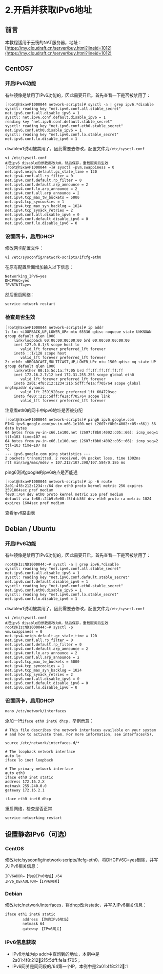 # 2.开启并获取IPv6地址

## 前言

本教程适用于云筏的NAT服务器，地址：[https://my.cloudraft.cn/server/buy.html?lineid=1012](https://my.cloudraft.cn/server/buy.html?lineid=1012) 

## CentOS7

### 开启IPv6功能

有些镜像是禁用了IPv6功能的，因此需要开启。首先查看一下是否被禁用了：

```text
[root@hSxavP1000044 network-scripts]# sysctl -a | grep ipv6.*disable
sysctl: reading key "net.ipv6.conf.all.stable_secret"
net.ipv6.conf.all.disable_ipv6 = 1
sysctl: net.ipv6.conf.default.disable_ipv6 = 1
reading key "net.ipv6.conf.default.stable_secret"
sysctl: reading key "net.ipv6.conf.eth0.stable_secret"
net.ipv6.conf.eth0.disable_ipv6 = 1
sysctl: reading key "net.ipv6.conf.lo.stable_secret"
net.ipv6.conf.lo.disable_ipv6 = 1
```

disable=1说明被禁用了，因此需要去修改，配置文件为`/etc/sysctl.conf`

```text
vi /etc/sysctl.conf
#把ipv6 disable的参数都改为0，然后保存，重载服务后生效
[root@hSxavP1000044 ~]# sysctl -pvm.swappiness = 0
net.ipv4.neigh.default.gc_stale_time = 120
net.ipv4.conf.all.rp_filter = 0
net.ipv4.conf.default.rp_filter = 0
net.ipv4.conf.default.arp_announce = 2
net.ipv4.conf.lo.arp_announce = 2
net.ipv4.conf.all.arp_announce = 2
net.ipv4.tcp_max_tw_buckets = 5000
net.ipv4.tcp_syncookies = 1
net.ipv4.tcp_max_syn_backlog = 1024
net.ipv4.tcp_synack_retries = 2
net.ipv6.conf.all.disable_ipv6 = 0
net.ipv6.conf.default.disable_ipv6 = 0
net.ipv6.conf.lo.disable_ipv6 = 0
```

### 设置网卡，启用DHCP

修改网卡配置文件：

```text
vi /etc/sysconfig/network-scripts/ifcfg-eth0
```

在原有配置后面增加输入以下信息：

```text
Networking_IPV6=yes
DHCPV6C=yes
IPV6INIT=yes
```

然后重启网络：

```text
service network restart
```

### 检查是否生效

```text
[root@hSxavP1000044 network-scripts]# ip addr
1: lo: <LOOPBACK,UP,LOWER_UP> mtu 65536 qdisc noqueue state UNKNOWN group default qlen 1000
	link/loopback 00:00:00:00:00:00 brd 00:00:00:00:00:00
	inet 127.0.0.1/8 scope host lo
	   valid_lft forever preferred_lft forever
	inet6 ::1/128 scope host 
	   valid_lft forever preferred_lft forever
2: eth0: <BROADCAST,MULTICAST,UP,LOWER_UP> mtu 1500 qdisc mq state UP group default qlen 1000
	link/ether 00:15:5d:1a:f7:05 brd ff:ff:ff:ff:ff:ff
	inet 172.16.2.7/12 brd 172.31.255.255 scope global eth0
	   valid_lft forever preferred_lft forever
	inet6 2a01:4f8:212:1234:215:5dff:fe1a:f705/64 scope global mngtmpaddr dynamic 
	   valid_lft 2591920sec preferred_lft 604720sec
	inet6 fe80::215:5dff:fe1a:f705/64 scope link 
	   valid_lft forever preferred_lft forever
```

注意看eth0的网卡中ipv6地址是否被分配

```text
[root@hSxavP1000044 network-scripts]# ping6 ipv6.google.com
PING ipv6.google.com(yw-in-x66.1e100.net (2607:f8b0:4002:c05::66)) 56 data bytes
64 bytes from yw-in-x66.1e100.net (2607:f8b0:4002:c05::66): icmp_seq=1 ttl=103 time=107 ms
64 bytes from yw-in-x66.1e100.net (2607:f8b0:4002:c05::66): icmp_seq=2 ttl=103 time=107 ms
^C
--- ipv6.google.com ping statistics ---
2 packets transmitted, 2 received, 0% packet loss, time 1002ms
rtt min/avg/max/mdev = 107.212/107.398/107.584/0.186 ms
```

ping6测试google的ipv6站点是否能通

```text
[root@hSxavP1000044 network-scripts]# ip -6 route
2a01:4f8:212:1234::/64 dev eth0 proto kernel metric 256 expires 2591804sec pref medium
fe80::/64 dev eth0 proto kernel metric 256 pref medium
default via fe80::24b9:6e08:f5fd:b36f dev eth0 proto ra metric 1024 expires 1604sec pref medium
```

查看ipv6路由表

## Debian / Ubuntu

### 开启IPv6功能

有些镜像是禁用了IPv6功能的，因此需要开启。首先查看一下是否被禁用了：

```text
root@HIzcND1000044:~# sysctl -a | grep ipv6.*disable
sysctl: reading key "net.ipv6.conf.all.stable_secret"
net.ipv6.conf.all.disable_ipv6 = 1
sysctl: reading key "net.ipv6.conf.default.stable_secret"
net.ipv6.conf.default.disable_ipv6 = 1
sysctl: reading key "net.ipv6.conf.eth0.stable_secret"
net.ipv6.conf.eth0.disable_ipv6 = 1
sysctl: reading key "net.ipv6.conf.lo.stable_secret"
net.ipv6.conf.lo.disable_ipv6 = 1
```

disable=1说明被禁用了，因此需要去修改，配置文件为`/etc/sysctl.conf`

```text
vi /etc/sysctl.conf
#把ipv6 disable的参数都改为0，然后保存，重载服务后生效
root@HIzcND1000044:~# sysctl -p
vm.swappiness = 0
net.ipv4.neigh.default.gc_stale_time = 120
net.ipv4.conf.all.rp_filter = 0
net.ipv4.conf.default.rp_filter = 0
net.ipv4.conf.default.arp_announce = 2
net.ipv4.conf.lo.arp_announce = 2
net.ipv4.conf.all.arp_announce = 2
net.ipv4.tcp_max_tw_buckets = 5000
net.ipv4.tcp_syncookies = 1
net.ipv4.tcp_max_syn_backlog = 1024
net.ipv4.tcp_synack_retries = 2
net.ipv6.conf.all.disable_ipv6 = 0
net.ipv6.conf.default.disable_ipv6 = 0
net.ipv6.conf.lo.disable_ipv6 = 0
```

### 设置网卡，启用DHCP

```text
nano /etc/network/interfaces
```

添加一行`iface eth0 inet6 dhcp`，举例示意：

```text
# This file describes the network interfaces available on your system
# and how to activate them. For more information, see interfaces(5).

source /etc/network/interfaces.d/*

# The loopback network interface
auto lo
iface lo inet loopback

# The primary network interface
auto eth0
iface eth0 inet static
address 172.16.2.X
netmask 255.240.0.0
gateway 172.16.2.1

iface eth0 inet6 dhcp
```

重启网络，检查是否正常

```text
service networking restart
```

## 设置静态IPv6（可选）

### CentOS

修改/etc/sysconfig/network-scripts/ifcfg-eth0，将DHCPV6C=yes删除，并写入IPv6相关信息：

```text
IPV6ADDR=【你的IPv6地址】/64
IPV6_DEFAULTGW=【IPv6网关】
```

### Debian

修改/etc/network/interfaces，将dhcp改为static，并写入IPv6相关信息：

```text
iface eth1 inet6 static
        address 【你的IPv6地址】
        netmask 64
        gateway 【IPv6网关】
```

### IPv6信息获取

* IPv6地址为ip addr中查询到的地址，本例中是2a01:4f8:212:1234:215:5dff:fe1a:f705；
* IPv6网关是同网段的/64第一个IP，本例中是2a01:4f8:212:1234::1



